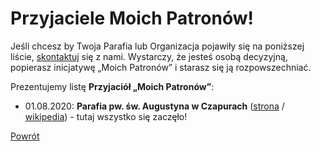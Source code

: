 # Przyjaciele Moich Patronów!
Jeśli chcesz by Twoja Parafia lub Organizacja pojawiły się na poniższej liście, [skontaktuj](kontakt.md) się z nami. Wystarczy, że jesteś osobą decyzyjną, popierasz inicjatywę „Moich Patronów” i starasz się ją rozpowszechniać.

Prezentujemy listę **Przyjaciół „Moich Patronów”**:
- 01.08.2020: **Parafia pw. św. Augustyna w Czapurach** ([strona](http://www.augustynczapury.pl) / [wikipedia](https://pl.wikipedia.org/wiki/Parafia_%C5%9Bw._Augustyna_w_Czapurach)) - tutaj wszystko się zaczęło!

[Powrót](index.md)
